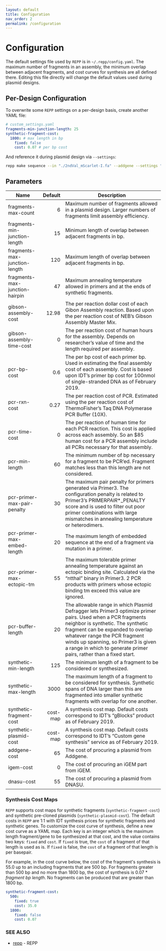 ```yaml
---
layout: default
title: Configuration
nav_order: 2
permalink: /configuration
---
```


# Configuration

The default settings file used by `REPP` is in `~/.repp/config.yaml`. The maximum number of fragments in an assembly, the minimum overlap between adjacent fragments, and cost curves for synthesis are all defined there. Editing this file directly will change the default values used during plasmid designs.

## Per-Design Configuration

To overwrite some `REPP` settings on a per-design basis, create another YAML file:

```yaml
# custom_settings.yaml
fragments-min-junction-length: 25
synthetic-fragment-cost:
  1800: # max length in bp
    fixed: false
    cost: 0.07 # per bp cost
```

And reference it during plasmid design via `--settings`:

```bash
repp make sequence --in "./2ndVal_mScarlet-I.fa" --addgene --settings "./custom_settings.yaml"
```

## Parameters

| Name                           |  Default | Description                                                                                                                                                                                                                                                                                                                        |
| ------------------------------ | -------: | ---------------------------------------------------------------------------------------------------------------------------------------------------------------------------------------------------------------------------------------------------------------------------------------------------------------------------------- |
| fragments-max-count            |        6 | Maximum number of fragments allowed in a plasmid design. Larger numbers of fragments limit assembly efficiency.                                                                                                                                                                                                                    |
| fragments-min-junction-length  |       15 | Minimum length of overlap between adjacent fragments in bp.                                                                                                                                                                                                                                                                        |
| fragments-max-junction-length  |      120 | Maximum length of overlap between adjacent fragments in bp.                                                                                                                                                                                                                                                                        |
| fragments-max-junction-hairpin |       47 | Maximum annealing temperature allowed in primers and at the ends of synthetic fragments.                                                                                                                                                                                                                                           |
| gibson-assembly-cost­          |    12.98 | The per reaction dollar cost of each Gibon Assembly reaction. Based upon the per reaction cost of NEB’s Gibson Assembly Master Mix.                                                                                                                                                                                                |
| gibson-assembly-time-cost      |        0 | The per reaction cost of human hours for the assembly. Depends on researcher’s value of time and the length required per assembly.                                                                                                                                                                                                 |
| pcr-bp-cost                    |      0.6 | The per bp cost of each primer bp. Used in estimating the final assembly cost of each assembly. Cost is based upon IDT’s primer bp cost for 100nmol of single-stranded DNA as of February 2019.                                                                                                                                    |
| pcr-rxn-cost                   |     0.27 | The per reaction cost of PCR. Estimated using the per reaction cost of ThermoFisher’s Taq DNA Polymerase PCR Buffer (10X).                                                                                                                                                                                                         |
| pcr-time-cost                  |        0 | The per reaction of human time for each PCR reaction. This cost is applied across each assembly. So an \$85 human cost for a PCR assembly include all PCRs necessary for that assembly.                                                                                                                                            |
| pcr-min-length                 |       60 | The minimum number of bp necessary for a fragment to be PCR’ed. Fragment matches less than this length are not considered.                                                                                                                                                                                                         |
| pcr-primer-max-pair-penalty    |       30 | The maximum pair penalty for primers generated via Primer3. The configuration penalty is related to Primer3’s PRIMER*PAIR*\*\_PENALTY score and is used to filter out poor primer combinations with large mismatches in annealing temperature or heterodimers.                                                                     |
| pcr-primer-max-embed-length    |       20 | The maximum length of embedded sequence at the end of a fragment via mutation in a primer.                                                                                                                                                                                                                                         |
| pcr-primer-max-ectopic-tm      |       55 | The maximum tolerable primer annealing temperature against an ectopic binding site. Calculated via the “ntthal” binary in Primer3. 2 PCR products with primers whose ectopic binding tm exceed this value are ignored.                                                                                                             |
| pcr-buffer-length              |       20 | The allowable range in which Plasmid Defragger lets Primer3 optimize primer pairs. Used when a PCR fragments neighbor is synthetic. The synthetic fragment can be expanded to overlap whatever range the PCR fragment winds up spanning, so Primer3 is given a range in which to generate primer pairs, rather than a fixed start. |
| synthetic-min-length           |      125 | The minimum length of a fragment to be considered or synthesized.                                                                                                                                                                                                                                                                  |
| synthetic-max-length           |     3000 | The maximum length of a fragment to be considered for synthesis. Synthetic spans of DNA larger than this are fragmented into smaller synthetic fragments with overlap for one another.                                                                                                                                             |
| synthetic-fragment-cost        | cost-map | A synthesis cost map. Default costs correspond to IDT’s “gBlocks” product as of February 2019.                                                                                                                                                                                                                                     |
| synthetic-plasmid-cost         | cost-map | A synthesis cost map. Default costs correspond to IDT’s “Custom gene synthesis” service as of February 2019.                                                                                                                                                                                                                       |
| addgene-cost                   |       65 | The cost of procuring a plasmid from Addgene.                                                                                                                                                                                                                                                                                      |
| igem-cost                      |        0 | The cost of procuring an iGEM part from iGEM.                                                                                                                                                                                                                                                                                      |
| dnasu-cost                     |       55 | The cost of procuring a plasmid from DNASU.                                                                                                                                                                                                                                                                                        |

### Synthesis Cost Maps

`REPP` supports cost maps for synthetic fragments (`synthetic-fragment-cost`) and synthetic pre-cloned plasmids (`synthetic-plasmid-cost`). The default costs in `REPP` are 1:1 with IDT synthesis prices for synthetic fragments and synthetic genes. To customize the cost curve of synthesis, define a new cost curve as a YAML map. Each key is an integer which is the maximum length fragment/gene to be synthesized at that cost, and the value contains two keys: `fixed` and `cost`. If `fixed` is true, the `cost` of a fragment of that length is used as is. If `fixed` is false, the `cost` of a fragment of that length is per basepair.

For example, in the cost curve below, the cost of the fragment's synthesis is 55.0 up to an including fragments that are 500 bp. For fragments greater than 500 bp and no more than 1800 bp, the cost of synthesis is 0.07 \* _fragment bp length_. No fragments can be produced that are greater than 1800 bp.

```yaml
synthetic-fragment-cost:
  500:
    fixed: true
    cost: 35.0
  1800:
    fixed: false
    cost: 0.07
```

### SEE ALSO

- [repp](repp) - REPP
